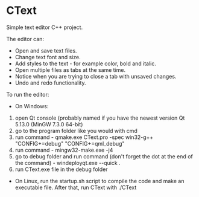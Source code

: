 # CText
Simple text editor C++ project.

The editor can:

 - Open and save text files.
 - Change text font and size.
 - Add styles to the text - for example color, bold and italic.
 - Open multiple files as tabs at the same time.
 - Notice when you are trying to close a tab with unsaved changes.
 - Undo and redo functionality.
 
To run the editor:

 - On Windows: 
1) open Qt console (probably named if you have the newest version Qt 5.13.0 (MinGW 7.3.0 64-bit)
2) go to the program folder like you would with cmd
3) run command - qmake.exe CText.pro -spec win32-g++ "CONFIG+=debug" "CONFIG+=qml_debug"
4) run command - mingw32-make.exe -j4
5) go to debug folder and run command (don't forget the dot at the end of the command) - windeployqt.exe --quick .
 6) run CText.exe file in the debug folder
 
 - On Linux, run the startup.sh script to compile the code and make an executable file. After that, run CText with ./CText
